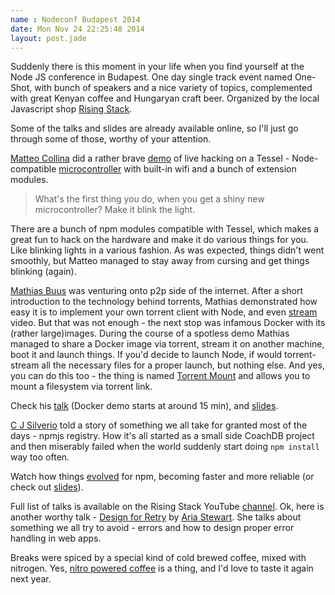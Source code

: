 ```yaml
---
name : Nodeconf Budapest 2014
date: Mon Nov 24 22:25:48 2014
layout: post.jade
---
```


Suddenly there is this moment in your life when you find yourself at the Node JS conference in Budapest. One day single track event named One-Shot, with bunch of speakers and a nice variety of topics, complemented with great Kenyan coffee and Hungaryan craft beer. Organized by the local Javascript shop [Rising Stack](http://risingstack.com).

Some of the talks and slides are already available online, so I'll just go through some of those, worthy of your attention.

[Matteo Collina](https://twitter.com/matteocollina) did a rather brave [demo](https://www.youtube.com/watch?v=6qF_x_wGLl0) of live hacking on a Tessel - Node-compatible [microcontroller](https://tessel.io) with built-in wifi and a bunch of extension modules.

>What's the first thing you do, when you get a shiny new microcontroller? Make it blink the light.

There are a bunch of npm modules compatible with Tessel, which makes a great fun to hack on the hardware and make it do various things for you. Like blinking lights in a various fashion. As was expected, things didn't went smoothly, but Matteo managed to stay away from cursing and get things blinking (again).

[Mathias Buus](https://twitter.com/mafintosh) was venturing onto p2p side of the internet. After a short introduction to the technology behind torrents, Mathias demonstrated how easy it is to implement your own torrent client with Node, and even [stream](https://github.com/mafintosh/peerflix) video. But that was not enough - the next stop was infamous Docker with its (rather large)images. During the course of a spotless demo Mathias managed to share a Docker image via torrent, stream it on another machine, boot it and launch things. If you'd decide to launch Node, if would torrent-stream all the necessary files for a proper launch, but nothing else. And yes, you can do this too - the thing is named [Torrent Mount](https://github.com/mafintosh/torrent-mount) and allows you to mount a filesystem via torrent link.

Check his [talk](https://www.youtube.com/watch?v=V9knGfbHID8) (Docker demo starts at around 15 min), and [slides](https://mafintosh.github.io/slides/oneshot-budapest-2014/oneshot-budapest-2014.html#0).

[C J Silverio](https://twitter.com/ceejbot) told a story of something we all take for granted most of the days - npmjs registry. How it's all started as a small side CoachDB project and then miserably failed when the world suddenly start doing `npm install` way too often.

Watch how things [evolved](https://www.youtube.com/watch?v=tRitXorSH6M) for npm, becoming faster and more reliable (or check out [slides](https://github.com/ceejbot/scaling-registry-2014)).

Full list of talks is available on the Rising Stack YouTube [channel](https://www.youtube.com/channel/UC1y9DvnoqqrNTJxvWrLJNYw). Ok, here is another worthy talk - [Design for Retry](https://www.youtube.com/watch?v=MjUMXmRH-6k) by [Aria Stewart](https://twitter.com/aredridel). She talks about something we all try to avoid - errors and how to design proper error handling in web apps.

Breaks were spiced by a special kind of cold brewed coffee, mixed with nitrogen. Yes, [nitro powered coffee](http://drinkroket.com) is a thing, and I'd love to taste it again next year.
